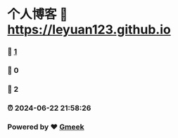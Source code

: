 # 个人博客 :link: https://leyuan123.github.io 
### :page_facing_up: [1](https://leyuan123.github.io/tag.html) 
### :speech_balloon: 0 
### :hibiscus: 2 
### :alarm_clock: 2024-06-22 21:58:26 
### Powered by :heart: [Gmeek](https://github.com/Meekdai/Gmeek)
